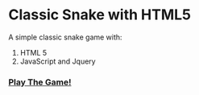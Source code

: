 # Classic Snake with HTML5

A simple classic snake game with:

1. HTML 5
2. JavaScript and Jquery

### [Play The Game!](alirezaomidi.github.io/classic-snake-html5)